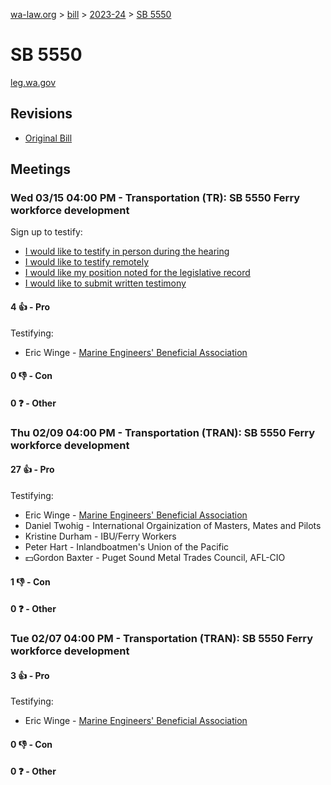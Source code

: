 [wa-law.org](/) > [bill](/bill/) > [2023-24](/bill/2023-24/) > [SB 5550](/bill/2023-24/sb/5550/)

# SB 5550
[leg.wa.gov](https://app.leg.wa.gov/billsummary?BillNumber=5550&Year=2023&Initiative=false)

## Revisions
* [Original Bill](1/)

## Meetings
### Wed 03/15 04:00 PM - Transportation (TR): SB 5550 Ferry workforce development
Sign up to testify:
* [I would like to testify in person during the hearing](https://app.leg.wa.gov/csi/Testifier/Add?chamber=House&mId=30959&aId=153065&caId=22080&tId=1)
* [I would like to testify remotely](https://app.leg.wa.gov/csi/Testifier/Add?chamber=House&mId=30959&aId=153065&caId=22080&tId=2)
* [I would like my position noted for the legislative record](https://app.leg.wa.gov/csi/Testifier/Add?chamber=House&mId=30959&aId=153065&caId=22080&tId=3)
* [I would like to submit written testimony](https://app.leg.wa.gov/csi/Testifier/Add?chamber=House&mId=30959&aId=153065&caId=22080&tId=4)

#### 4 👍 - Pro
Testifying:
* Eric Winge - [Marine Engineers' Beneficial Association](/org/marine_engineers'_beneficial_association/)

#### 0 👎 - Con

#### 0 ❓ - Other

### Thu 02/09 04:00 PM - Transportation (TRAN): SB 5550 Ferry workforce development
#### 27 👍 - Pro
Testifying:
* Eric Winge - [Marine Engineers' Beneficial Association](/org/marine_engineers'_beneficial_association/)
* Daniel Twohig - International Orgainization of Masters, Mates and Pilots
* Kristine Durham - IBU/Ferry Workers
* Peter Hart - Inlandboatmen's Union of the Pacific
* 💵Gordon Baxter - Puget Sound Metal Trades Council, AFL-CIO

#### 1 👎 - Con

#### 0 ❓ - Other

### Tue 02/07 04:00 PM - Transportation (TRAN): SB 5550 Ferry workforce development
#### 3 👍 - Pro
Testifying:
* Eric Winge - [Marine Engineers' Beneficial Association](/org/marine_engineers'_beneficial_association/)

#### 0 👎 - Con

#### 0 ❓ - Other
